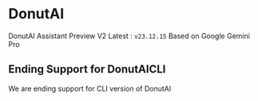 # DonutAI
DonutAI Assistant Preview V2
Latest : `v23.12.15`
Based on Google Gemini Pro
## Ending Support for DonutAICLI
We are ending support for CLI version of DonutAI

